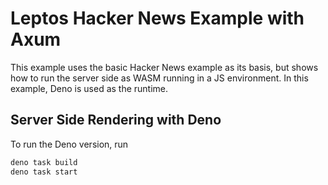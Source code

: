 # Leptos Hacker News Example with Axum

This example uses the basic Hacker News example as its basis, but shows how to run the server side as WASM running in a JS environment. In this example, Deno is used as the runtime.

## Server Side Rendering with Deno

To run the Deno version, run

```bash
deno task build
deno task start
```

